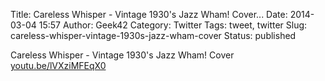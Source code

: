Title: Careless Whisper - Vintage 1930's Jazz Wham! Cover...
Date: 2014-03-04 15:57
Author: Geek42
Category: Twitter
Tags: tweet, twitter
Slug: careless-whisper-vintage-1930s-jazz-wham-cover
Status: published

Careless Whisper - Vintage 1930's Jazz Wham! Cover
[youtu.be/lVXziMFEqX0](http://youtu.be/lVXziMFEqX0)
